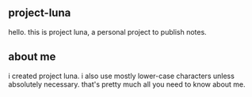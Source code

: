 ## project-luna
hello. this is project luna, a personal project to publish notes.

## about me
i created project luna. i also use mostly lower-case characters unless absolutely necessary. that's pretty much all you need to know about me.
